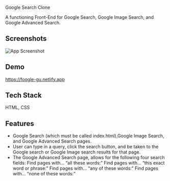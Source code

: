 Google Search Clone

A functioning Front-End for Google Search, Google Image Search, and Google Advanced Search.

## Screenshots

![App Screenshot](https://via.placeholder.com/468x300?text=App+Screenshot+Here)


## Demo

https://foogle-gu.netlify.app

## Tech Stack
HTML, CSS

## Features

- Google Search (which must be called index.html),Google Image Search, and Google Advanced Search pages.
- User can type in a query, click the search button, and be taken to the Google search or Google Image search results for that page.
- The Google Advanced Search page, allows for the following four search fields:
        Find pages with… “all these words:”
        Find pages with… “this exact word or phrase:”
        Find pages with… “any of these words:”
        Find pages with… “none of these words:”
